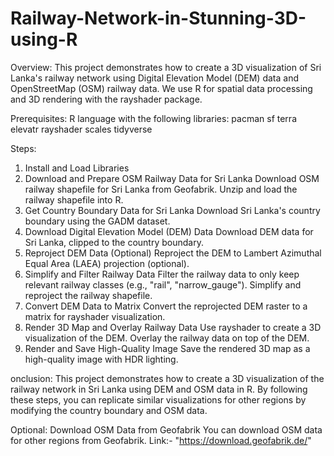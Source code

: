 # Railway-Network-in-Stunning-3D-using-R

Overview:
This project demonstrates how to create a 3D visualization of Sri Lanka's railway network using Digital Elevation Model (DEM) data and OpenStreetMap (OSM) railway data.
We use R for spatial data processing and 3D rendering with the rayshader package.

Prerequisites:
R language with the following libraries:
pacman
sf
terra
elevatr
rayshader
scales
tidyverse

Steps:
1. Install and Load Libraries
2. Download and Prepare OSM Railway Data for Sri Lanka
        Download OSM railway shapefile for Sri Lanka from Geofabrik.
        Unzip and load the railway shapefile into R.
3. Get Country Boundary Data for Sri Lanka
        Download Sri Lanka's country boundary using the GADM dataset.
4. Download Digital Elevation Model (DEM) Data
        Download DEM data for Sri Lanka, clipped to the country boundary.
5. Reproject DEM Data (Optional)
        Reproject the DEM to Lambert Azimuthal Equal Area (LAEA) projection (optional).
6. Simplify and Filter Railway Data
        Filter the railway data to only keep relevant railway classes (e.g., "rail", "narrow_gauge").
        Simplify and reproject the railway shapefile.
7. Convert DEM Data to Matrix
        Convert the reprojected DEM raster to a matrix for rayshader visualization.
8. Render 3D Map and Overlay Railway Data
        Use rayshader to create a 3D visualization of the DEM.
        Overlay the railway data on top of the DEM.
9. Render and Save High-Quality Image
        Save the rendered 3D map as a high-quality image with HDR lighting.

onclusion:
This project demonstrates how to create a 3D visualization of the railway network in Sri Lanka using DEM and OSM data in R.
By following these steps, you can replicate similar visualizations for other regions by modifying the country boundary and OSM data.

Optional:
Download OSM Data from Geofabrik
You can download OSM data for other regions from Geofabrik.
Link:- "https://download.geofabrik.de/"
